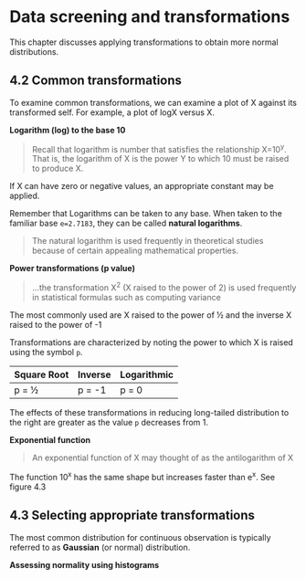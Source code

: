 # Data screening and transformations

This chapter discusses applying transformations to obtain more normal distributions.

## 4.2 Common transformations

To examine common transformations, we can examine a plot of X against its transformed self. For example, a plot of logX versus X.

**Logarithm (log) to the base 10**

> Recall that logarithm is number that satisfies the relationship X=10<sup>y</sup>. That is, the logarithm of X is the power Y to which 10 must be raised to produce X.

If X can have zero or negative values, an appropriate constant may be applied.

Remember that Logarithms can be taken to any base. When taken to the familiar base `e=2.7183`, they can be called **natural logarithms**.

> The natural logarithm is used frequently in theoretical studies because of certain appealing mathematical properties.

**Power transformations (p value)**

> ...the transformation X<sup>2</sup> (X raised to the power of 2) is used frequently in statistical formulas such as computing variance

The most commonly used are X raised to the power of ½ and the inverse X raised to the power of -1

Transformations are characterized by noting the power to which X is raised using the symbol `p`.

|Square Root| Inverse | Logarithmic |
|---|---|---
p = ½ | p = -1 | p = 0

The effects of these transformations in reducing long-tailed distribution to the right are greater as the value `p` decreases from 1.

**Exponential function**

> An exponential function of X may thought of as the antilogarithm of X

The function 10<sup>x</sup> has the same shape but increases faster than e<sup>x</sup>. See figure 4.3

## 4.3 Selecting appropriate transformations

The most common distribution for continuous observation is typically referred to as **Gaussian** (or normal) distribution.

**Assessing normality using histograms**
